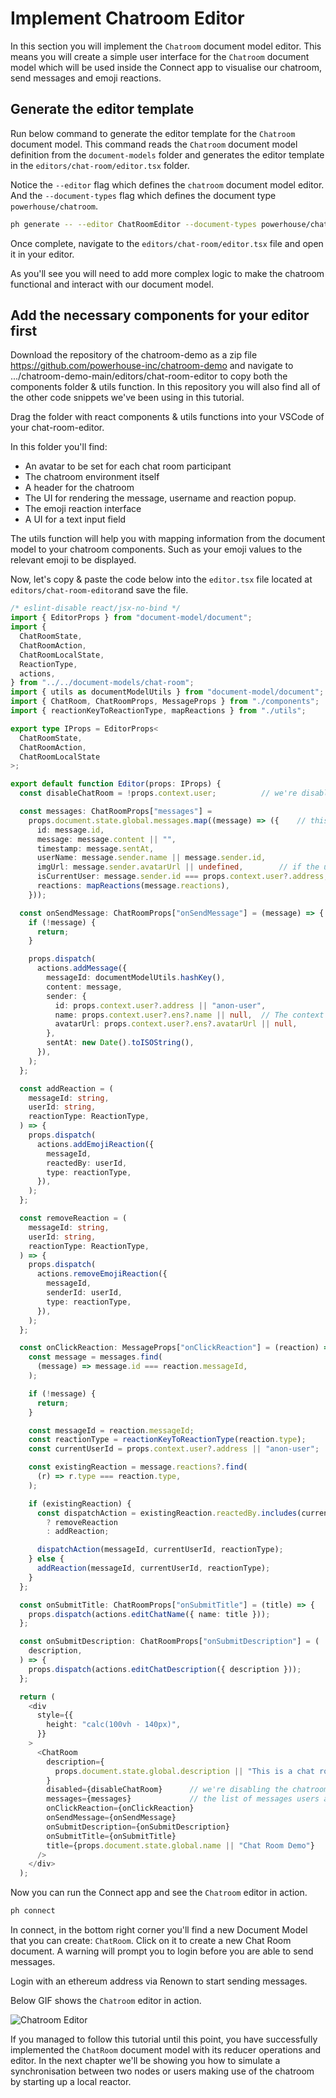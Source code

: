 
# Implement Chatroom Editor

In this section you will implement the `Chatroom` document model editor. This means you will create a simple user interface for the `Chatroom` document model which will be used inside the Connect app to visualise our chatroom, send messages and emoji reactions. 

## Generate the editor template

Run below command to generate the editor template for the `Chatroom` document model. This command reads the `Chatroom` document model definition from the `document-models` folder and generates the editor template in the `editors/chat-room/editor.tsx` folder.

Notice the `--editor` flag which defines the `chatroom` document model editor. And the `--document-types` flag which defines the document type `powerhouse/chatroom`.

```bash
ph generate -- --editor ChatRoomEditor --document-types powerhouse/chat-room
```

Once complete, navigate to the `editors/chat-room/editor.tsx` file and open it in your editor.

As you'll see you will need to add more complex logic to make the chatroom functional and interact with our document model. 

## Add the necessary components for your editor first

Download the repository of the chatroom-demo as a zip file https://github.com/powerhouse-inc/chatroom-demo
and navigate to .../chatroom-demo-main/editors/chat-room-editor to copy both the components folder & utils function. In this repository you will also find all of the other code snippets we've been using in this tutorial. 

Drag the folder with react components & utils functions into your VSCode of your chat-room-editor.

In this folder you'll find:
- An avatar to be set for each chat room participant
- The chatroom environment itself
- A header for the chatroom
- The UI for rendering the message, username and reaction popup. 
- The emoji reaction interface 
- A UI for a text input field 

The utils function will help you with mapping information from the document model to your chatroom components. Such as your emoji values to the relevant emoji to be displayed.   

Now, let's copy & paste the code below into the `editor.tsx` file located at `editors/chat-room-editor`and save the file.

```typescript
/* eslint-disable react/jsx-no-bind */
import { EditorProps } from "document-model/document";
import {
  ChatRoomState,
  ChatRoomAction,
  ChatRoomLocalState,
  ReactionType,
  actions,
} from "../../document-models/chat-room";
import { utils as documentModelUtils } from "document-model/document";
import { ChatRoom, ChatRoomProps, MessageProps } from "./components";
import { reactionKeyToReactionType, mapReactions } from "./utils";

export type IProps = EditorProps<
  ChatRoomState,
  ChatRoomAction,
  ChatRoomLocalState
>;

export default function Editor(props: IProps) {
  const disableChatRoom = !props.context.user;          // we're disabling the chatroom when a user is not logged in.

  const messages: ChatRoomProps["messages"] =
    props.document.state.global.messages.map((message) => ({    // this object comes from the document state with a mapping that validates which message which user has send. 
      id: message.id,
      message: message.content || "",
      timestamp: message.sentAt,
      userName: message.sender.name || message.sender.id,
      imgUrl: message.sender.avatarUrl || undefined,        // if the user has an avatar set we'll use it.
      isCurrentUser: message.sender.id === props.context.user?.address,
      reactions: mapReactions(message.reactions),
    }));

  const onSendMessage: ChatRoomProps["onSendMessage"] = (message) => {
    if (!message) {
      return;
    }

    props.dispatch(             
      actions.addMessage({
        messageId: documentModelUtils.hashKey(),
        content: message,
        sender: {
          id: props.context.user?.address || "anon-user",           
          name: props.context.user?.ens?.name || null,  // The context of the editor allows us to get hold of the users profile information. 
          avatarUrl: props.context.user?.ens?.avatarUrl || null,
        },
        sentAt: new Date().toISOString(),
      }),
    );
  };

  const addReaction = (
    messageId: string,
    userId: string,
    reactionType: ReactionType,
  ) => {
    props.dispatch(
      actions.addEmojiReaction({
        messageId,
        reactedBy: userId,
        type: reactionType,
      }),
    );
  };

  const removeReaction = (
    messageId: string,
    userId: string,
    reactionType: ReactionType,
  ) => {
    props.dispatch(
      actions.removeEmojiReaction({
        messageId,
        senderId: userId,
        type: reactionType,
      }),
    );
  };

  const onClickReaction: MessageProps["onClickReaction"] = (reaction) => {      // This allows us to increase the reactions on a emoji that already has been used as a reaction to a message.
    const message = messages.find(
      (message) => message.id === reaction.messageId,
    );

    if (!message) {
      return;
    }

    const messageId = reaction.messageId;
    const reactionType = reactionKeyToReactionType(reaction.type);
    const currentUserId = props.context.user?.address || "anon-user";

    const existingReaction = message.reactions?.find(
      (r) => r.type === reaction.type,
    );

    if (existingReaction) {
      const dispatchAction = existingReaction.reactedBy.includes(currentUserId)
        ? removeReaction
        : addReaction;

      dispatchAction(messageId, currentUserId, reactionType);
    } else {
      addReaction(messageId, currentUserId, reactionType);
    }
  };

  const onSubmitTitle: ChatRoomProps["onSubmitTitle"] = (title) => {
    props.dispatch(actions.editChatName({ name: title }));
  };

  const onSubmitDescription: ChatRoomProps["onSubmitDescription"] = (
    description,
  ) => {
    props.dispatch(actions.editChatDescription({ description }));
  };

  return (
    <div
      style={{
        height: "calc(100vh - 140px)",
      }}
    >
      <ChatRoom
        description={
          props.document.state.global.description || "This is a chat room demo"
        }
        disabled={disableChatRoom}      // we're disabling the chatroom when a user is not logged in.
        messages={messages}             // the list of messages users are submitting
        onClickReaction={onClickReaction}
        onSendMessage={onSendMessage}
        onSubmitDescription={onSubmitDescription}
        onSubmitTitle={onSubmitTitle}
        title={props.document.state.global.name || "Chat Room Demo"}
      />
    </div>
  );
```

Now you can run the Connect app and see the `Chatroom` editor in action.

```bash
ph connect
```

In connect, in the bottom right corner you'll find a new Document Model that you can create: `ChatRoom`. Click on it to create a new Chat Room document. A warning will prompt you to login before you are able to send messages. 

Login with an ethereum address via Renown to start sending messages.

Below GIF shows the `Chatroom` editor in action.

![Chatroom Editor](./images/ChatRoomTest.gif)

If you managed to follow this tutorial until this point, you have successfully implemented the `ChatRoom` document model with its reducer operations and editor. In the next chapter we'll be showing you how to simulate a synchronisation between two nodes or users making use of the chatroom by starting up a local reactor.
